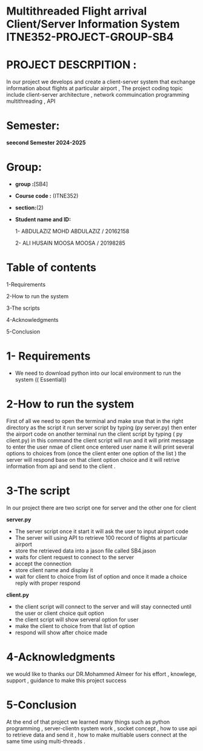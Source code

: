 # Multithreaded Flight arrival Client/Server Information System ITNE352-PROJECT-GROUP-SB4



# PROJECT DESCRPITION :

In our project we develops and create a client-server system that exchange information about flights at particular airport , The project coding topic include client-server architecture , network commuincation programming multithreading , API

# Semester:
**seecond Semester 2024-2025**  

# Group:
 - **group :**[SB4]
 - **Course code :** (ITNE352)
 - **section:**(2)
 - **Student name and ID:**
   
   1- ABDULAZIZ MOHD ABDULAZIZ / 20162158
   
   2- ALI HUSAIN MOOSA MOOSA /   20198285

#  Table of contents
1-Requirements

2-How to run the system

3-The scripts

4-Acknowledgments

5-Conclusion

# 1- Requirements 
- We need to download python into our local environment to run the system (( Essential))



# 2-How to run the system   
First of all we need to open the terminal and make srue that in the right directory as the script it run server script by typing (py server.py) then enter the airport code on another terminal run the client script by typing ( py client.py) in this command the client script will run and it will print message to enter the user nmae of client once entered user name it will print several options to choices from (once the client enter one option of the list ) the server will respond base on that client option choice and it will retrive information from api and send to the client .


# 3-The script 
In our project there are two script one for server and the other one for client 


**server.py**

- The server script once it start it will ask the user to input airport code
- The server will using API to retrieve 100 record of flights at particular airport
- store the retrieved data into a jason file called SB4.jason
- waits for client request to connect to the server
- accept the connection
- store client name and display it
- wait for client to choice from list of option and once it made a choice reply with proper respond 

**client.py**
- the client script will connect to the server and will stay connected until the user or client choice quit option
- the client script will show serveral option for user
- make the client to choice from that list of option
- respond will show after choice made 


# 4-Acknowledgments
we would like to thanks our DR.Mohammed Almeer for his effort , knowlege, support , guidance to make this project  success 




# 5-Conclusion
At the end of that project we learned many things such as python programming , server-clientn system work , socket concept , how to use api to retrieve data and send it , how to make multiable users connect at the same time using multi-threads . 
